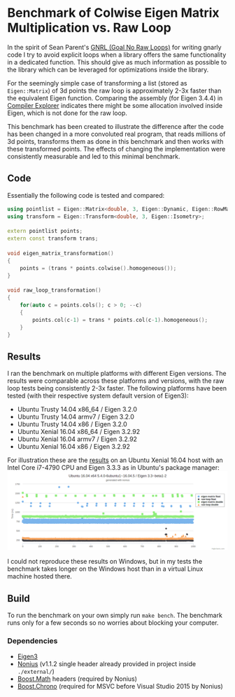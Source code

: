 # Benchmark of Colwise Eigen Matrix Multiplication vs. Raw Loop

In the spirit of Sean Parent's [GNRL (Goal No Raw Loops)](https://twitter.com/SeanParent/status/929292062087884800) for writing gnarly code I try to avoid explicit loops when a library offers the same functionality in a dedicated function. This should give as much information as possible to the library which can be leveraged for optimizations inside the library.

For the seemingly simple case of transforming a list (stored as `Eigen::Matrix`) of 3d points the raw loop is approximately 2-3x faster than the equivalent Eigen function. Comparing the assembly (for Eigen 3.4.4) in [Compiler Explorer](https://godbolt.org/g/atG6uA) indicates there might be some allocation involved inside Eigen, which is not done for the raw loop.

This benchmark has been created to illustrate the difference after the code has been changed in a more convoluted real program, that reads millions of 3d points, transforms them as done in this benchmark and then works with these transformed points. The effects of changing the implementation were consistently measurable and led to this minimal benchmark.

## Code

Essentially the following code is tested and compared:
```cpp
using pointlist = Eigen::Matrix<double, 3, Eigen::Dynamic, Eigen::RowMajor>;
using transform = Eigen::Transform<double, 3, Eigen::Isometry>;

extern pointlist points;
extern const transform trans;

void eigen_matrix_transformation()
{
    points = (trans * points.colwise().homogeneous());
}

void raw_loop_transformation()
{
    for(auto c = points.cols(); c > 0; --c)
    {
        points.col(c-1) = trans * points.col(c-1).homogeneous();
    }
}
```

## Results

I ran the benchmark on multiple platforms with different Eigen versions. The results were comparable across these platforms and versions, with the raw loop tests being consistently 2-3x faster. The following platforms have been tested (with their respective system default version of Eigen3):

- Ubuntu Trusty 14.04 x86_64 / Eigen 3.2.0
- Ubuntu Trusty 14.04 armv7 / Eigen 3.2.0
- Ubuntu Trusty 14.04 x86 / Eigen 3.2.0
- Ubuntu Xenial 16.04 x86_64 / Eigen 3.2.92
- Ubuntu Xenial 16.04 armv7 / Eigen 3.2.92
- Ubuntu Xenial 16.04 x86 / Eigen 3.2.92

For illustration these are the [results](results_u16_amd64_native.html) on an Ubuntu Xenial 16.04 host with an Intel Core i7-4790 CPU and Eigen 3.3.3 as in Ubuntu's package manager:
![Benchmark results on Ubuntu Xenial x86_64](results_u16_amd64_native.png)

I could not reproduce these results on Windows, but in my tests the benchmark takes longer on the Windows host than in a virtual Linux machine hosted there.

## Build

To run the benchmark on your own simply run `make bench`. The benchmark runs only for a few seconds so no worries about blocking your computer.

### Dependencies

- [Eigen3](http://eigen.tuxfamily.org)
- [Nonius](https://nonius.io/) (v1.1.2 single header already provided in project inside `./external/`)
- [Boost.Math](http://www.boost.org/doc/libs/1_66_0/libs/math/) headers (required by Nonius)
- [Boost.Chrono](http://www.boost.org/doc/libs/1_66_0/libs/chrono/) (required for MSVC before Visual Studio 2015 by Nonius)
